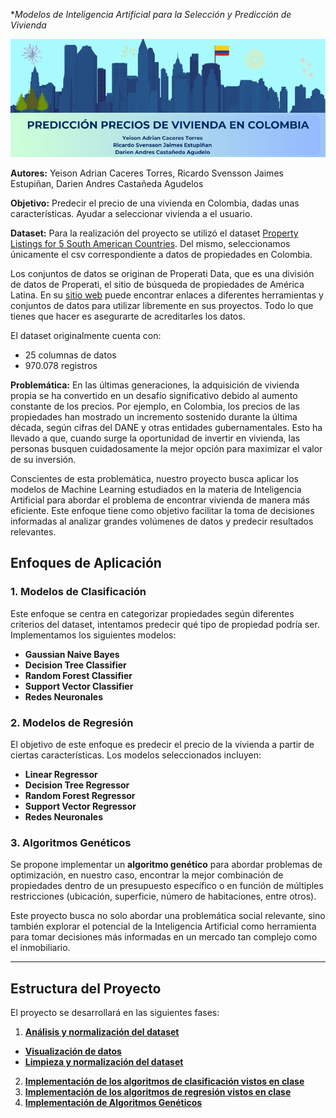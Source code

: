 

**Modelos de Inteligencia Artificial para la Selección y Predicción de Vivienda*

<img src="https://github.com/RicardoJaimes04/MachineLearningwithHouses/blob/main/banner.png">

**Autores:** Yeison Adrian Caceres Torres, Ricardo Svensson Jaimes Estupiñan, Darien Andres Castañeda Agudelos

**Objetivo:** Predecir el precio de una vivienda en Colombia, dadas unas características. Ayudar a seleccionar vivienda a el usuario.

**Dataset:** 
Para la realización del proyecto se utilizó el dataset <a href="https://www.kaggle.com/datasets/rmjacobsen/property-listings-for-5-south-american-countries?select=co_properties.csv">Property Listings for 5 South American Countries</a>. Del mismo, seleccionamos únicamente el csv correspondiente a datos de propiedades en Colombia.

Los conjuntos de datos se originan de Properati Data, que es una división de datos de Properati, el sitio de búsqueda de propiedades de América Latina. En su <a href="https://www.properati.com.ar">sitio web</a> puede encontrar enlaces a diferentes herramientas y conjuntos de datos para utilizar libremente en sus proyectos. Todo lo que tienes que hacer es asegurarte de acreditarles los datos.

El dataset originalmente cuenta con:
- 25 columnas de datos
- 970.078 registros

**Problemática:**
En las últimas generaciones, la adquisición de vivienda propia se ha convertido en un desafío significativo debido al aumento constante de los precios. Por ejemplo, en Colombia, los precios de las propiedades han mostrado un incremento sostenido durante la última década, según cifras del DANE y otras entidades gubernamentales. Esto ha llevado a que, cuando surge la oportunidad de invertir en vivienda, las personas busquen cuidadosamente la mejor opción para maximizar el valor de su inversión.

Conscientes de esta problemática, nuestro proyecto busca aplicar los modelos de Machine Learning estudiados en la materia de Inteligencia Artificial para abordar el problema de encontrar vivienda de manera más eficiente. Este enfoque tiene como objetivo facilitar la toma de decisiones informadas al analizar grandes volúmenes de datos y predecir resultados relevantes.

## **Enfoques de Aplicación**

### **1. Modelos de Clasificación**
Este enfoque se centra en categorizar propiedades según diferentes criterios del dataset, intentamos predecir qué tipo de propiedad podría ser. Implementamos los siguientes modelos:

- **Gaussian Naive Bayes**
- **Decision Tree Classifier**
- **Random Forest Classifier**
- **Support Vector Classifier**
- **Redes Neuronales**

### **2. Modelos de Regresión**
El objetivo de este enfoque es predecir el precio de la vivienda a partir de ciertas características. Los modelos seleccionados incluyen:
- **Linear Regressor**
- **Decision Tree Regressor**
- **Random Forest Regressor**
- **Support Vector Regressor**
- **Redes Neuronales**

### **3. Algoritmos Genéticos**
Se propone implementar un **algoritmo genético** para abordar problemas de optimización, en nuestro caso, encontrar la mejor combinación de propiedades dentro de un presupuesto específico o en función de múltiples restricciones (ubicación, superficie, número de habitaciones, entre otros).

Este proyecto busca no solo abordar una problemática social relevante, sino también explorar el potencial de la Inteligencia Artificial como herramienta para tomar decisiones más informadas en un mercado tan complejo como el inmobiliario.

---

## **Estructura del Proyecto**
El proyecto se desarrollará en las siguientes fases:
1. [**Análisis y normalización del dataset**](#analisis)
  - [**Visualización de datos**](#vis)
  - [**Limpieza y normalización del dataset**](#clean)
2. [**Implementación de los algoritmos de clasificación vistos en clase**](#cla)
3. [**Implementación de los algoritmos de regresión vistos en clase**](#reg)
4. [**Implementación de Algoritmos Genéticos**](#gen)

